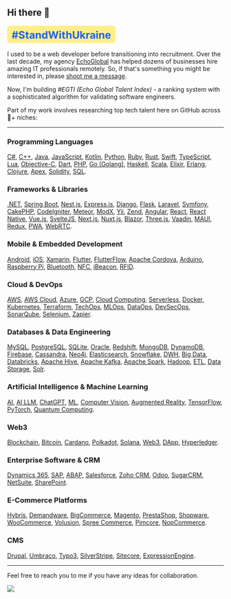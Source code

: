 ## Hi there 👋

![StandWithUkraine](https://raw.githubusercontent.com/vshymanskyy/StandWithUkraine/main/badges/StandWithUkraine.svg)

I used to be a web developer before transitioning into recruitment. Over the last decade, my agency [EchoGlobal](https://echoglobal.tech/) has helped dozens of businesses hire amazing IT professionals remotely. So, if that's something you might be interested in, please [shoot me a message](https://echoglobal.tech/contact/).

Now, I'm building *#EGTI (Echo Global Talent Index)* - a ranking system with a sophisticated algorithm for validating software engineers.

Part of my work involves researching top tech talent here on GitHub across 💯+ niches:

---

### Programming Languages

[C#](https://gist.github.com/lreverchuk/b7fce54252a40d490976b503ccf58484), [C++](https://gist.github.com/lreverchuk/3e47059f702876b229442af049773106), [Java](https://gist.github.com/lreverchuk/ec38fdf25e16580233d10213f0ca955a), [JavaScript](https://gist.github.com/lreverchuk/f535722141d0aae401dfa6fa4eb45691), [Kotlin](https://gist.github.com/lreverchuk/0450c09971a5152e220c0cbf1312a9bd), [Python](https://gist.github.com/lreverchuk/114c8f479c0b1a2a5510c5ba66d5bac9), [Ruby](https://gist.github.com/lreverchuk/52a56dd37433d7edea34eee51377b1f0), [Rust](https://gist.github.com/lreverchuk/c1532ae668b56543f198244dc0ad5dea), [Swift](https://gist.github.com/lreverchuk/02735668deb5d2559701745ae0f5bda0), [TypeScript](https://gist.github.com/lreverchuk/0aed0a8b146b39c07d0af1d93c198fac), [Lua](https://gist.github.com/lreverchuk/f4cd106d682ad43f52e59f782ac2a27b), [Objective-C](https://gist.github.com/lreverchuk/da55a0c3d27837b9453d8fd04ee8ba61), [Dart](https://gist.github.com/lreverchuk/ac52fc5f0e7f58b8e04a8abe11402aee), [PHP](https://gist.github.com/lreverchuk/e9874b0e4279017023126d5dca4cfc79), [Go (Golang)](https://gist.github.com/lreverchuk/30ad5cfc2ff2b267694b270f14dac0f9), [Haskell](https://gist.github.com/lreverchuk/ca6b3a66cb8432f03908ef20deb0053e), [Scala](https://gist.github.com/lreverchuk/33e51529ef67faa0e921686743c859de), [Elixir](https://gist.github.com/lreverchuk/6e36133e047f264634d6f46470ee200e), [Erlang](https://gist.github.com/lreverchuk/56769c5e458ccd6326f8b4e196b8e739), [Clojure](https://gist.github.com/lreverchuk/c30fa2f74f5fd5e06fd5c241624ef3ae), [Apex](https://gist.github.com/lreverchuk/e4fe2b7fab26fb0b7a166fe983505ec9), [Solidity](https://gist.github.com/lreverchuk/56e48e445a0a30c0719cb1a53ee82da0), [SQL](https://gist.github.com/lreverchuk/c9f555d68aac77093a920dff19bd3cec).

### Frameworks & Libraries

[.NET](https://gist.github.com/lreverchuk/85c0b366c35eb12837f4d0a8d60cc3f1), [Spring Boot](https://gist.github.com/lreverchuk/4d074be2b995eca56b147d9f5462af30), [Nest.js](https://gist.github.com/lreverchuk/a21141d49d5999edab2ff1583eca83fc), [Express.js]([https://echoglobal.tech/technologies/express-js/](https://gist.github.com/lreverchuk/5280cb421abc75a6a8b4d65aea4e98f8)), [Django](https://gist.github.com/lreverchuk/1401b264e4b47d90b931233d7df050db), [Flask](https://gist.github.com/lreverchuk/f74332053758fc2b3629cea7d8773070), [Laravel](https://gist.github.com/lreverchuk/b5e40978ed03e0d5e90e760c8a4e27c4), [Symfony](https://gist.github.com/lreverchuk/f521e15f0fe823151c027f5fd3b9b4f7), [CakePHP](https://gist.github.com/lreverchuk/9f72791fa73ce40c5e77d3234e68ec2e), [CodeIgniter](https://gist.github.com/lreverchuk/58473b1f4d674088674f31bfa334c155), [Meteor](https://gist.github.com/lreverchuk/47d37734fb49afa420a5a51b4dc90a36), [ModX](https://gist.github.com/lreverchuk/cc1174c5b21f134521300832934ccc94), [Yii](https://gist.github.com/lreverchuk/3eec8a993583707bbd4ed7109ad5cc4c), [Zend](https://gist.github.com/lreverchuk/e7818d4922885ac8cc10c686df01ccf8), [Angular](https://gist.github.com/lreverchuk/317154b5c32bcf1ef36800a776b529e8), [React](https://gist.github.com/lreverchuk/44c4fc470b6200f56d58129a166e9322), [React Native](https://gist.github.com/lreverchuk/e8b376c18d480bec2133742bcf0ad5a8), [Vue.js](https://gist.github.com/lreverchuk/c7c80f042ba10e9ccfdfddf6e1ae8ac3), [SvelteJS](https://gist.github.com/lreverchuk/8118158b39102c06d617db545deb45a7), [Next.js](https://gist.github.com/lreverchuk/1395bce0e8ff6d4c87a8b6973b9b6227), [Nuxt.js](https://gist.github.com/lreverchuk/21db8f440380350268d2c86a446194a8), [Blazor](https://gist.github.com/lreverchuk/36fb6a82b6895072c94b6d18e7623ce1), [Three.js](https://echoglobal.tech/technologies/three-js/), [Vaadin](https://gist.github.com/lreverchuk/42ce3033c8e0d10024e0e696392ae6ee), [MAUI](https://gist.github.com/lreverchuk/5b223373d42c053d703aeefd00b3577c), [Redux](https://gist.github.com/lreverchuk/6c873fb91ef8d680b8ee94613a4ea8c0), [PWA](https://gist.github.com/lreverchuk/f019ce50e41d1ab98984f3ab7c86f772), [WebRTC](https://gist.github.com/lreverchuk/76a3a391c89e28125c5975b0c2303580).

### Mobile & Embedded Development

[Android](https://gist.github.com/lreverchuk/8aff90dc9db2f1ce6f6c957cd90e8211), [iOS](https://gist.github.com/lreverchuk/41accfe21c3ab017f655cbb78ed103fc), [Xamarin](https://gist.github.com/lreverchuk/245a1775c39d153971e9ff8e86ad9e54), [Flutter](https://gist.github.com/lreverchuk/98a1444689341957c02755a32f105b6a), [FlutterFlow](https://echoglobal.tech/technologies/flutterflow/), [Apache Cordova](https://gist.github.com/lreverchuk/355b33394b0fb6e8574e9ca94a27508d), [Arduino](https://gist.github.com/lreverchuk/2d79e4f2ba75c6fc332057c5bd6de325), [Raspberry Pi](https://gist.github.com/lreverchuk/0ddb4addee9d5ac09b006989971e3e9f), [Bluetooth](https://gist.github.com/lreverchuk/df350a7fdadb36678b38c720279d84c6), [NFC](https://echoglobal.tech/technologies/nfc/), [iBeacon](https://gist.github.com/lreverchuk/d94a6581d0b31e8341f210b06b628816), [RFID](https://echoglobal.tech/technologies/rfid/).

### Cloud & DevOps

[AWS](https://gist.github.com/lreverchuk/db01c0684677a9e231ce17ff70239fc1), [AWS Cloud](https://gist.github.com/lreverchuk/c526b9f2ffa82a7d39a092b5f957e1f3), [Azure](https://gist.github.com/lreverchuk/50eb60f862dddf21804c6f8ed79d9093), [GCP](https://gist.github.com/lreverchuk/e2d6387a7b2475e708052722ff1112dc), [Cloud Computing](https://gist.github.com/lreverchuk/398ac8845f70674d9d598e8d05d6d905), [Serverless](https://gist.github.com/lreverchuk/3507b2e7ebac59cb98f68ad3494e1bb3), [Docker](https://gist.github.com/lreverchuk/b1184f182a933c803b1691158bae7b5c), [Kubernetes](https://gist.github.com/lreverchuk/52de71070c4f5845ae54884b625f4fce), [Terraform](https://gist.github.com/lreverchuk/cbb9900e8926534a8bc275d5f3d3f0ff), [TechOps](https://gist.github.com/lreverchuk/580218196c9a4959a4397c571c59d0aa), [MLOps](https://gist.github.com/lreverchuk/a71e9fc2311605929350125750b18087), [DataOps](https://gist.github.com/lreverchuk/03fa0c291d53247a46f8435f2df68a74), [DevSecOps](https://gist.github.com/lreverchuk/fff5b394767bc753287efd3204ec4440), [SonarQube](https://gist.github.com/lreverchuk/1028572c117c0b5b9ddab247190be8b4), [Selenium](https://gist.github.com/lreverchuk/203eef21c676e549487c9630a0fa5469), [Zapier](https://echoglobal.tech/technologies/zapier/).

### Databases & Data Engineering

[MySQL](https://gist.github.com/lreverchuk/3e24fdde6c0eda365c00d456f3f6891d), [PostgreSQL](https://gist.github.com/lreverchuk/a19d5f1f2331a69512fc186c2dec8122), [SQLite](https://gist.github.com/lreverchuk/228bb2854f3ebb2fcd84254af1688bd9), [Oracle](https://echoglobal.tech/technologies/oracle/), [Redshift](https://echoglobal.tech/technologies/redshift/), [MongoDB](https://gist.github.com/lreverchuk/1a83cf3fdb1cc4f0242b402bd1dc3379), [DynamoDB](https://gist.github.com/lreverchuk/2a0400a927f8f3fa8acb18b5057da87b), [Firebase](https://gist.github.com/lreverchuk/9134b4441b704d3ab54f12086e46b1d7), [Cassandra](https://gist.github.com/lreverchuk/b77335174f8e02642d29dbd2dc12e5aa), [Neo4j](https://gist.github.com/lreverchuk/9c99b4860d49e18185a95cd4c14830e8), [Elasticsearch](https://gist.github.com/lreverchuk/35355128c4b76217898f0fc18b7c9ba5), [Snowflake](https://gist.github.com/lreverchuk/5e8b20f26226b361a8e74aa9f166fba8), [DWH](https://gist.github.com/lreverchuk/f9585e8f35272c4131c3ee28a6412338), [Big Data](https://echoglobal.tech/technologies/big-data/), [Databricks](https://gist.github.com/lreverchuk/099a1556c13dda7eaad95db0dc922527), [Apache Hive](https://echoglobal.tech/technologies/apache-hive/), [Apache Kafka](-), [Apache Spark](https://gist.github.com/lreverchuk/6b0ed264a03e153497bd7352abe83a23), [Hadoop](https://gist.github.com/lreverchuk/193e6f05a225bb382e413f8acaeae753), [ETL](https://gist.github.com/lreverchuk/37f5febcc396f15f31f8ab89d8b7ea7d), [Data Storage](https://echoglobal.tech/technologies/data-storage/), [Solr](https://gist.github.com/lreverchuk/74cfe0bfea797ac8c8181c7de54fd490).

### Artificial Intelligence & Machine Learning

[AI](https://gist.github.com/lreverchuk/282799677d0a53ff27cec5f678f7c819), [AI LLM](https://gist.github.com/lreverchuk/bad5790e99293e94314393d991fbec6e), [ChatGPT](https://gist.github.com/lreverchuk/df1ed042b4243a221c2d2ff108aac7d2), [ML](https://gist.github.com/lreverchuk/26298d8c97e831a82cde490f500c6a0d), [Computer Vision](https://gist.github.com/lreverchuk/b89125a68ac3ef38a2cc252c3694ebd2), [Augmented Reality](https://echoglobal.tech/technologies/augmented-reality/), [TensorFlow](https://gist.github.com/lreverchuk/35adadb147a7671d9fb421f7cf5eb42a), [PyTorch](https://gist.github.com/lreverchuk/5f1473fecb5e223e7eef7ef4f9521903), [Quantum Computing](https://gist.github.com/lreverchuk/f11529667c0bc8499fe38bf634a0838b).

### Web3

[Blockchain](https://gist.github.com/lreverchuk/f9ee46980ad4cc1fba7c9f40d6a68b83), [Bitcoin](https://gist.github.com/lreverchuk/34ca8a4cd101feda4621b857aeb3e32c), [Cardano](https://gist.github.com/lreverchuk/a1bfe7cf97de50aa36828c8b389efd22), [Polkadot](https://gist.github.com/lreverchuk/68f15e684d56f19d81d138e3b273e326), [Solana](https://gist.github.com/lreverchuk/8777c79d7b0fb4dade55deb0befaf491), [Web3](https://gist.github.com/lreverchuk/c23a1dde41bb6a478935c6384ebc2b55), [DApp](https://gist.github.com/lreverchuk/f1181dfe8ee31ccf4c062e03e4b05020), [Hyperledger](https://gist.github.com/lreverchuk/d09cc00e7278170fd2263c0178867ea1).

### Enterprise Software & CRM

[Dynamics 365](https://echoglobal.tech/technologies/dynamics-365/), [SAP](https://gist.github.com/lreverchuk/40a4c83e178e6c87350748c3239c9775), [ABAP](https://gist.github.com/lreverchuk/800f4997fc608139050294f0598b0a09), [Salesforce](https://gist.github.com/lreverchuk/12972c8d2765e1138a8416fcb0c2de01), [Zoho CRM](https://echoglobal.tech/technologies/zoho-crm/), [Odoo](https://gist.github.com/lreverchuk/5f7ef29ebe9b592c684f97280baa84a5), [SugarCRM](https://gist.github.com/lreverchuk/1ff44769bbda4c6030a3bcc59ebc0f5f), [NetSuite](https://echoglobal.tech/technologies/netsuite/), [SharePoint](https://gist.github.com/lreverchuk/29ac6e64206185f73bd72e5046d326bf).

### E-Commerce Platforms

[Hybris](https://gist.github.com/lreverchuk/426d5d7bd2826ff0b15fa463f363523e), [Demandware](https://gist.github.com/lreverchuk/fc92065840be9128ac10bf5f9b45ea95), [BigCommerce](https://gist.github.com/lreverchuk/cd614dc4e7ad1f95d2b003e027f9f156), [Magento](https://gist.github.com/lreverchuk/7b04932b312f31153512003cf6d98c82), [PrestaShop](https://gist.github.com/lreverchuk/66fbac7962e834c39398d3cdf2ce89a6), [Shopware](https://gist.github.com/lreverchuk/4f1e69dcdbba87e7197726a4dc42fd4b), [WooCommerce](https://gist.github.com/lreverchuk/34afa9232e86261fcef0d6a6c795a915), [Volusion](https://echoglobal.tech/technologies/volusion/), [Spree Commerce](https://gist.github.com/lreverchuk/06d8dfb9eb7a230a868c2897e8aeceb5), [Pimcore](https://gist.github.com/lreverchuk/a569dc1caf0cfeef4a171d9fe471d3f4), [NopCommerce](https://gist.github.com/lreverchuk/d68fa97d1857877b1004c47f61260752).

### CMS

[Drupal](https://gist.github.com/lreverchuk/7f1397f66544695b9ca1c3eab24702a3), [Umbraco](https://gist.github.com/lreverchuk/a57690648ccb6ae0ede3c1b487eed75f), [Typo3](https://gist.github.com/lreverchuk/6768263a14b5d5612f36d3a90587c5be), [SilverStripe](https://gist.github.com/lreverchuk/43ff5a406f7c713174ef4d938679c46b), [Sitecore](https://gist.github.com/lreverchuk/d81de8a097203bba9a8a2602843c9d0b), [ExpressionEngine](https://gist.github.com/lreverchuk/09a65e685d9fc08644a094ee49adde57).

---

Feel free to reach you to me if you have any ideas for collaboration.

![](https://komarev.com/ghpvc/?username=lreverchuk&color=green)
